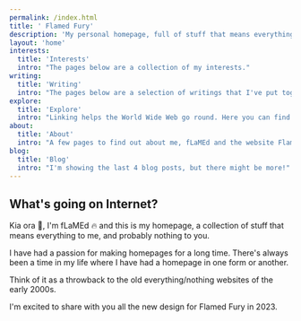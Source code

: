 ```yaml
---
permalink: /index.html
title: ' Flamed Fury'
description: 'My personal homepage, full of stuff that means everything to me, and nothing to you. You will find my thoughts about the current state of the web, my recollections of my earliest memories of the web, and a bunch of pages detailing some of my interests in records, books, comics, games, movies and tv shows. Come have a read and leave me a message.'
layout: 'home'
interests:
  title: 'Interests'
  intro: "The pages below are a collection of my interests."
writing:
  title: 'Writing'
  intro: "The pages below are a selection of writings that I've put together collecting thoughts on subjects relating to the early days of the Web."
explore:
  title: 'Explore'
  intro: "Linking helps the World Wide Web go round. Here you can find a collection of various links to amazing places around the Web."
about:
  title: 'About'
  intro: "A few pages to find out about me, fLaMEd and the website Flamed Fury."
blog:
  title: 'Blog'
  intro: "I'm showing the last 4 blog posts, but there might be more!"
---
```


## What's going on Internet?

Kia ora 👋, I'm fLaMEd 🔥 and this is my homepage, a collection of stuff that means everything to me, and probably nothing to you.

I have had a passion for making homepages for a long time. There's always been a time in my life where I have had a homepage in one form or another.

Think of it as a throwback to the old everything/nothing websites of the early 2000s.

I'm excited to share with you all the new design for Flamed Fury in 2023.
